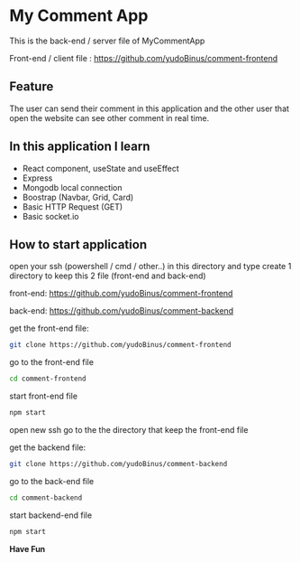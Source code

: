 # My Comment App
This is the back-end / server file of MyCommentApp

Front-end / client file : https://github.com/yudoBinus/comment-frontend

## Feature
The user can send their comment in this application and the other user that open the website can see other comment in real time.

## In this application I learn
- React component, useState and useEffect
- Express
- Mongodb local connection
- Boostrap (Navbar, Grid, Card)
- Basic HTTP Request (GET)
- Basic socket.io

## How to start application
open your ssh (powershell / cmd / other..) in this directory and type 
create 1 directory to keep this 2 file (front-end and back-end)

front-end: https://github.com/yudoBinus/comment-frontend

back-end: https://github.com/yudoBinus/comment-backend

get the front-end file:
```sh
git clone https://github.com/yudoBinus/comment-frontend
```

go to the front-end file
```sh 
cd comment-frontend
```

start front-end file
```sh
npm start
```
open new ssh
go to the the directory that keep the front-end file

get the backend file:
```sh
git clone https://github.com/yudoBinus/comment-backend
```

go to the back-end file
```sh 
cd comment-backend
```
start backend-end file
```sh
npm start
```

**Have Fun**



